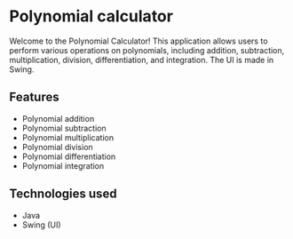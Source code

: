 
# Polynomial calculator

Welcome to the Polynomial Calculator! This application allows users to perform various operations on polynomials, including addition, subtraction, multiplication, division, differentiation, and integration. The UI is made in Swing.


## Features

- Polynomial addition
- Polynomial subtraction
- Polynomial multiplication
- Polynomial division
- Polynomial differentiation
- Polynomial integration


## Technologies used
- Java
- Swing (UI)
